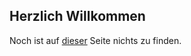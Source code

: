 ## Herzlich Willkommen

Noch ist auf [dieser](https://timotheuswiese.de) Seite nichts zu finden.

<!-- ```markdown
Syntax highlighted code block

# Header 1
## Header 2
### Header 3

- Bulleted
- List

1. Numbered
2. List

**Bold** and _Italic_ and `Code` text

[Link](url) and ![Image](src)
``` -->